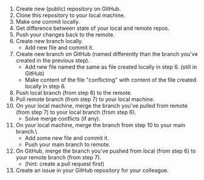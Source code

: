 1. Create new (public) repository on GitHub.
2. Clone this repository to your local machine.
3. Make one commit locally.
4. Get difference between state of your local and remote repos.
5. Push your changes back to the remote.
6. Create new branch locally.
    * Add new file and commit it.
7. Create new branch on GitHub (named differently than the branch you've created in the previous step). 
    * Add new file named the same as file created locally in step 6. (still in GitHub)
    * Make content of the file "conflicting" with content of the file created locally in step 6.
8. Push local branch (from step 6) to the remote. 
9. Pull remote branch (from step 7) to your local machine.
10. On your local machine, merge the branch you've pulled from remote (from step 7) to your local branch (from step 6).
    * Solve merge conflicts (if any).
11. On your local machine, merge the branch from step 10 to your main branch.\
    * Add some new file and commit it.
    * Push your main branch to remote.
12. On GitHub, merge the branch you've pushed from local (from step 6) to your remote branch (from step 7).
    * (hint: create a pull request first)
13. Create an issue in your GitHub repository for your colleague.